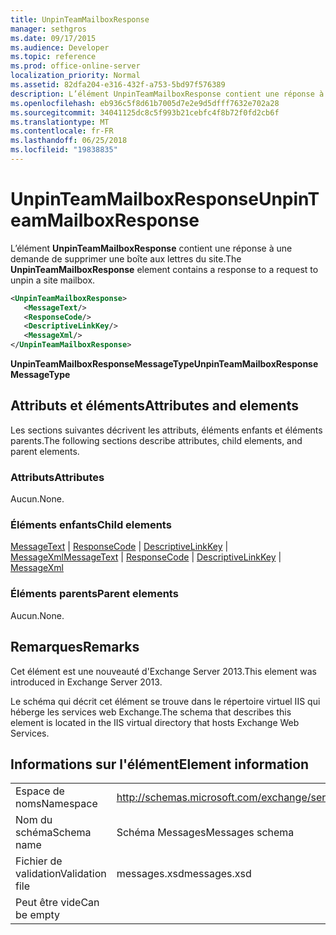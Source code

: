 ```yaml
---
title: UnpinTeamMailboxResponse
manager: sethgros
ms.date: 09/17/2015
ms.audience: Developer
ms.topic: reference
ms.prod: office-online-server
localization_priority: Normal
ms.assetid: 82dfa204-e316-432f-a753-5bd97f576389
description: L’élément UnpinTeamMailboxResponse contient une réponse à une demande de supprimer une boîte aux lettres du site.
ms.openlocfilehash: eb936c5f8d61b7005d7e2e9d5dfff7632e702a28
ms.sourcegitcommit: 34041125dc8c5f993b21cebfc4f8b72f0fd2cb6f
ms.translationtype: MT
ms.contentlocale: fr-FR
ms.lasthandoff: 06/25/2018
ms.locfileid: "19838835"
---
```

# <a name="unpinteammailboxresponse"></a><span data-ttu-id="61311-103">UnpinTeamMailboxResponse</span><span class="sxs-lookup"><span data-stu-id="61311-103">UnpinTeamMailboxResponse</span></span>

<span data-ttu-id="61311-104">L’élément **UnpinTeamMailboxResponse** contient une réponse à une demande de supprimer une boîte aux lettres du site.</span><span class="sxs-lookup"><span data-stu-id="61311-104">The **UnpinTeamMailboxResponse** element contains a response to a request to unpin a site mailbox.</span></span> 
  
```XML
<UnpinTeamMailboxResponse>
   <MessageText/>
   <ResponseCode/>
   <DescriptiveLinkKey/>
   <MessageXml/>
</UnpinTeamMailboxResponse>
```

 <span data-ttu-id="61311-105">**UnpinTeamMailboxResponseMessageType**</span><span class="sxs-lookup"><span data-stu-id="61311-105">**UnpinTeamMailboxResponseMessageType**</span></span>
## <a name="attributes-and-elements"></a><span data-ttu-id="61311-106">Attributs et éléments</span><span class="sxs-lookup"><span data-stu-id="61311-106">Attributes and elements</span></span>

<span data-ttu-id="61311-107">Les sections suivantes décrivent les attributs, éléments enfants et éléments parents.</span><span class="sxs-lookup"><span data-stu-id="61311-107">The following sections describe attributes, child elements, and parent elements.</span></span>
  
### <a name="attributes"></a><span data-ttu-id="61311-108">Attributs</span><span class="sxs-lookup"><span data-stu-id="61311-108">Attributes</span></span>

<span data-ttu-id="61311-109">Aucun.</span><span class="sxs-lookup"><span data-stu-id="61311-109">None.</span></span>
  
### <a name="child-elements"></a><span data-ttu-id="61311-110">Éléments enfants</span><span class="sxs-lookup"><span data-stu-id="61311-110">Child elements</span></span>

<span data-ttu-id="61311-111">[MessageText](messagetext.md) | [ResponseCode](responsecode.md) | [DescriptiveLinkKey](descriptivelinkkey.md) | [MessageXml](messagexml.md)</span><span class="sxs-lookup"><span data-stu-id="61311-111">[MessageText](messagetext.md) | [ResponseCode](responsecode.md) | [DescriptiveLinkKey](descriptivelinkkey.md) | [MessageXml](messagexml.md)</span></span>
  
### <a name="parent-elements"></a><span data-ttu-id="61311-112">Éléments parents</span><span class="sxs-lookup"><span data-stu-id="61311-112">Parent elements</span></span>

<span data-ttu-id="61311-113">Aucun.</span><span class="sxs-lookup"><span data-stu-id="61311-113">None.</span></span>
  
## <a name="remarks"></a><span data-ttu-id="61311-114">Remarques</span><span class="sxs-lookup"><span data-stu-id="61311-114">Remarks</span></span>

<span data-ttu-id="61311-115">Cet élément est une nouveauté d'Exchange Server 2013.</span><span class="sxs-lookup"><span data-stu-id="61311-115">This element was introduced in Exchange Server 2013.</span></span>
  
<span data-ttu-id="61311-116">Le schéma qui décrit cet élément se trouve dans le répertoire virtuel IIS qui héberge les services web Exchange.</span><span class="sxs-lookup"><span data-stu-id="61311-116">The schema that describes this element is located in the IIS virtual directory that hosts Exchange Web Services.</span></span>
  
## <a name="element-information"></a><span data-ttu-id="61311-117">Informations sur l'élément</span><span class="sxs-lookup"><span data-stu-id="61311-117">Element information</span></span>

|||
|:-----|:-----|
|<span data-ttu-id="61311-118">Espace de noms</span><span class="sxs-lookup"><span data-stu-id="61311-118">Namespace</span></span>  <br/> |http://schemas.microsoft.com/exchange/services/2006/messages  <br/> |
|<span data-ttu-id="61311-119">Nom du schéma</span><span class="sxs-lookup"><span data-stu-id="61311-119">Schema name</span></span>  <br/> |<span data-ttu-id="61311-120">Schéma Messages</span><span class="sxs-lookup"><span data-stu-id="61311-120">Messages schema</span></span>  <br/> |
|<span data-ttu-id="61311-121">Fichier de validation</span><span class="sxs-lookup"><span data-stu-id="61311-121">Validation file</span></span>  <br/> |<span data-ttu-id="61311-122">messages.xsd</span><span class="sxs-lookup"><span data-stu-id="61311-122">messages.xsd</span></span>  <br/> |
|<span data-ttu-id="61311-123">Peut être vide</span><span class="sxs-lookup"><span data-stu-id="61311-123">Can be empty</span></span>  <br/> ||
   

